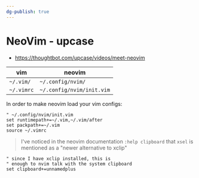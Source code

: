 ```yaml
---
dg-publish: true
---
```

# NeoVim - upcase

- <https://thoughtbot.com/upcase/videos/meet-neovim>

| vim        | neovim                    |
| ---------- | ------------------------- |
| `~/.vim/`  | `~/.config/nvim/`         |
| `~/.vimrc` | `~/.config/nvim/init.vim` |

In order to make neovim load your vim configs:
```vim
" ~/.config/nvim/init.vim
set runtimepath+=~/.vim,~/.vim/after
set packpath+=~/.vim
source ~/.vimrc
```

> I've noticed in the neovim documentation `:help clipboard` that `xsel` is mentioned as a "newer alternative to xclip"

```vim
" since I have xclip installed, this is
" enough to nvim talk with the system clipboard
set clipboard+=unnamedplus
```